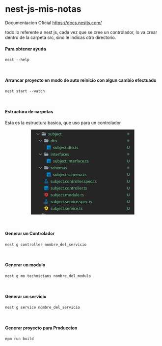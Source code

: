 # nest-js-mis-notas
Documentacion Oficial https://docs.nestjs.com/

todo lo referente a nest js, cada vez que se cree un controlador, lo va crear dentro de la carpeta src, sino le indicas otro directorio. 

#### Para obtener ayuda 
```
nest --help
```

<br/>

#### Arrancar proyecto en modo de auto reinicio con algun cambio efectuado
```
nest start --watch
```

<br/>


#### Estructura de carpetas
Esta es la estructura basica, que uso para un controlador

<p align="center"><img src="https://github.com/l337quez/nest-js-mis-notas/blob/main/images/estructura_basica.png"></p>  

<br/>



#### Generar un Controlador
```
nest g controller nombre_del_servicio
```

<br/>


#### Generar un modulo
```
nest g mo technicians nombre_del_modulo
```

<br/>

#### Generar un servicio
```
nest g service nombre_del_servicio
```

<br/>

#### Generar proyecto para Produccion
```
npm run build
```

<br/>

</br>

